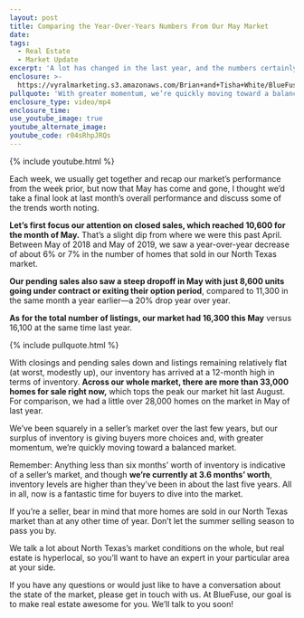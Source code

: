 ```yaml
---
layout: post
title: Comparing the Year-Over-Years Numbers From Our May Market
date:
tags:
  - Real Estate
  - Market Update
excerpt: 'A lot has changed in the last year, and the numbers certainly bear that out.'
enclosure: >-
  https://vyralmarketing.s3.amazonaws.com/Brian+and+Tisha+White/BlueFuse+Realty-+May's+Market+Trends+and+What+They+Could+Mean+for+Buyers+and+Sellers.mp4
pullquote: 'With greater momentum, we’re quickly moving toward a balanced market.'
enclosure_type: video/mp4
enclosure_time:
use_youtube_image: true
youtube_alternate_image:
youtube_code: r04sRhpJRQs
---
```


{% include youtube.html %}

Each week, we usually get together and recap our market’s performance from the week prior, but now that May has come and gone, I thought we’d take a final look at last month’s overall performance and discuss some of the trends worth noting.&nbsp;

**Let’s first focus our attention on closed sales, which reached 10,600 for the month of May.** That’s a slight dip from where we were this past April. Between May of 2018 and May of 2019, we saw a year-over-year decrease of about 6% or 7% in the number of homes that sold in our North Texas market. &nbsp;

**Our pending sales also saw a steep dropoff in May with just 8,600 units going under contract or exiting their option period**, compared to 11,300 in the same month a year earlier—a 20% drop year over year. &nbsp; &nbsp;

**As for the total number of listings, our market had 16,300 this May** versus 16,100 at the same time last year.

{% include pullquote.html %}

With closings and pending sales down and listings remaining relatively flat (at worst, modestly up), our inventory has arrived at a 12-month high in terms of inventory. **Across our whole market, there are more than 33,000 homes for sale right now,** which tops the peak our market hit last August. For comparison, we had a little over 28,000 homes on the market in May of last year.&nbsp;

We’ve been squarely in a seller’s market over the last few years, but our surplus of inventory is giving buyers more choices and, with greater momentum, we’re quickly moving toward a balanced market. &nbsp;

Remember: Anything less than six months’ worth of inventory is indicative of a seller’s market, and though **we’re currently at 3.6 months’ worth**, inventory levels are higher than they’ve been in about the last five years. All in all, now is a fantastic time for buyers to dive into the market.&nbsp;

If you’re a seller, bear in mind that more homes are sold in our North Texas market than at any other time of year. Don’t let the summer selling season to pass you by.&nbsp;

We talk a lot about North Texas’s market conditions on the whole, but real estate is hyperlocal, so you’ll want to have an expert in your particular area at your side.&nbsp;

If you have any questions or would just like to have a conversation about the state of the market, please get in touch with us. At BlueFuse, our goal is to make real estate awesome for you. We’ll talk to you soon\!&nbsp;